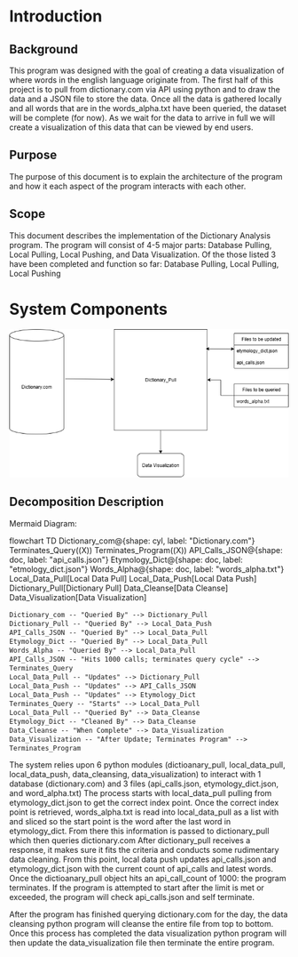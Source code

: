 # Introduction

## Background
This program was designed with the goal of creating a data visualization of where words in the english language originate from. The first half of this project is to pull from dictionary.com via API using python and to draw the data and a JSON file to store the data. Once all the data is gathered locally and all words that are in the words_alpha.txt have been queried, the dataset will be complete (for now). As we wait for the data to arrive in full we will create a visualization of this data that can be viewed by end users.

## Purpose
The purpose of this document is to explain the architecture of the program and how it each aspect of the program interacts with each other. 

## Scope
This document describes the implementation of the Dictionary Analysis program. The program will consist of 4-5 major parts:
Database Pulling, Local Pulling, Local Pushing, and Data Visualization. Of the those listed 3 have been completed and function so far:
Database Pulling, Local Pulling, Local Pushing

# System Components

![FIGURE 1](Dictionary_Analysis\Dictionary_Analysis.png)

## Decomposition Description
Mermaid Diagram:

flowchart TD
    Dictionary_com@{shape: cyl, label: "Dictionary.com"}
    Terminates_Query((X))
    Terminates_Program((X))
    API_Calls_JSON@{shape: doc, label: "api_calls.json"}
    Etymology_Dict@{shape: doc, label: "etmology_dict.json"}
    Words_Alpha@{shape: doc, label: "words_alpha.txt"}
    Local_Data_Pull[Local Data Pull]
    Local_Data_Push[Local Data Push]
    Dictionary_Pull[Dictionary Pull]
    Data_Cleanse[Data Cleanse]
    Data_Visualization[Data Visualization]


    Dictionary_com -- "Queried By" --> Dictionary_Pull
    Dictionary_Pull -- "Queried By" --> Local_Data_Push
    API_Calls_JSON -- "Queried By" --> Local_Data_Pull
    Etymology_Dict -- "Queried By" --> Local_Data_Pull
    Words_Alpha -- "Queried By" --> Local_Data_Pull
    API_Calls_JSON -- "Hits 1000 calls; terminates query cycle" --> Terminates_Query
    Local_Data_Pull -- "Updates" --> Dictionary_Pull
    Local_Data_Push -- "Updates" --> API_Calls_JSON
    Local_Data_Push -- "Updates" --> Etymology_Dict
    Terminates_Query -- "Starts" --> Local_Data_Pull
    Local_Data_Pull -- "Queried By" --> Data_Cleanse 
    Etymology_Dict -- "Cleaned By" --> Data_Cleanse
    Data_Cleanse -- "When Complete" --> Data_Visualization
    Data_Visualization -- "After Update; Terminates Program" --> Terminates_Program


The system relies upon 6 python modules (dictioanary_pull, local_data_pull, local_data_push, data_cleansing, data_visualization) to interact with 1 database (dictionary.com) and 3 files (api_calls.json, etymology_dict.json, and word_alpha.txt) 
The process starts with local_data_pull pulling from etymology_dict.json to get the correct index point. 
Once the correct index point is retrieved, words_alpha.txt is read into local_data_pull as a list with and sliced so the start point is the word after the last word in etymology_dict.
From there this information is passed to dictionary_pull which then queries dictionary.com
After dictionary_pull receives a response, it makes sure it fits the criteria and conducts some rudimentary data cleaning. From this point, local data push updates api_calls.json and etymology_dict.json with the current count of api_calls and latest words. Once the dictioanary_pull object hits an api_call_count of 1000: the program terminates. If the program is attempted to start after the limit is met or exceeded, the program will check api_calls.json and self terminate.

After the program has finished querying dictionary.com for the day, the data cleansing python program will cleanse the entire file from top to bottom. Once this process has completed the data visualization python program will then update the data_visualization file then terminate the entire program.


